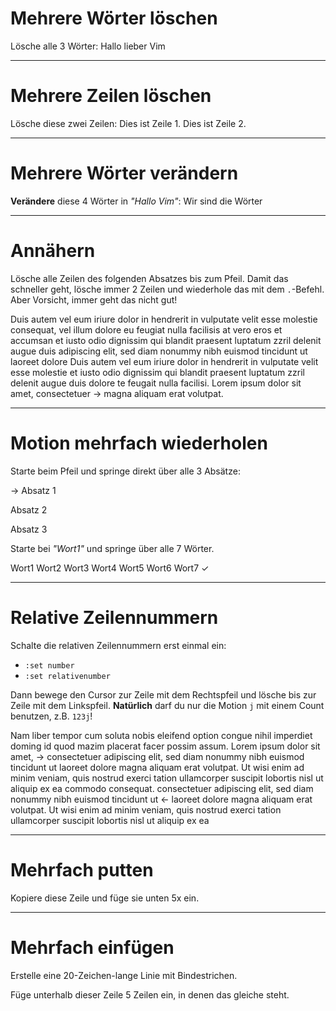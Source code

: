 # Mehrere Wörter löschen

Lösche alle 3 Wörter: 
Hallo lieber Vim

-------------------------------------------------------------------------------
# Mehrere Zeilen löschen

Lösche diese zwei Zeilen: 
Dies ist Zeile 1.
Dies ist Zeile 2.

-------------------------------------------------------------------------------
# Mehrere Wörter verändern

**Verändere** diese 4 Wörter in _"Hallo Vim"_: 
Wir sind die Wörter

-------------------------------------------------------------------------------
# Annähern

Lösche alle Zeilen des folgenden Absatzes bis zum Pfeil. Damit das schneller
geht, lösche immer 2 Zeilen und wiederhole das mit dem `.`-Befehl. Aber
Vorsicht, immer geht das nicht gut! 

Duis autem vel eum iriure dolor in hendrerit in vulputate velit esse molestie
consequat, vel illum dolore eu feugiat nulla facilisis at vero eros et accumsan
et iusto odio dignissim qui blandit praesent luptatum zzril delenit augue duis
adipiscing elit, sed diam nonummy nibh euismod tincidunt ut laoreet dolore
Duis autem vel eum iriure dolor in hendrerit in vulputate velit esse molestie
et iusto odio dignissim qui blandit praesent luptatum zzril delenit augue duis
dolore te feugait nulla facilisi. Lorem ipsum dolor sit amet, consectetuer
→ magna aliquam erat volutpat.

-------------------------------------------------------------------------------
# Motion mehrfach wiederholen

Starte beim Pfeil und springe direkt über alle 3 Absätze: 

→
Absatz 1

Absatz 2

Absatz 3

Starte bei _"Wort1"_ und springe über alle 7 Wörter. 

Wort1 Wort2 Wort3 Wort4 Wort5 Wort6 Wort7 ✓

-------------------------------------------------------------------------------
# Relative Zeilennummern

Schalte die relativen Zeilennummern erst einmal ein:
  * `:set number`
  * `:set relativenumber`

Dann bewege den Cursor zur Zeile mit dem Rechtspfeil und lösche bis zur Zeile
mit dem Linkspfeil. **Natürlich** darf du nur die Motion `j` mit einem Count
benutzen, z.B. `123j`! 

Nam liber tempor cum soluta nobis eleifend option congue nihil imperdiet doming
id quod mazim placerat facer possim assum. Lorem ipsum dolor sit amet,
→
consectetuer adipiscing elit, sed diam nonummy nibh euismod tincidunt ut
laoreet dolore magna aliquam erat volutpat. Ut wisi enim ad minim veniam, quis
nostrud exerci tation ullamcorper suscipit lobortis nisl ut aliquip ex ea
commodo consequat.
consectetuer adipiscing elit, sed diam nonummy nibh euismod tincidunt ut
←
laoreet dolore magna aliquam erat volutpat. Ut wisi enim ad minim veniam, quis
nostrud exerci tation ullamcorper suscipit lobortis nisl ut aliquip ex ea

-------------------------------------------------------------------------------
# Mehrfach putten

Kopiere diese Zeile und füge sie unten 5x ein. 

-------------------------------------------------------------------------------
# Mehrfach einfügen

Erstelle eine 20-Zeichen-lange Linie mit Bindestrichen. 

Füge unterhalb dieser Zeile 5 Zeilen ein, in denen das gleiche steht. 
